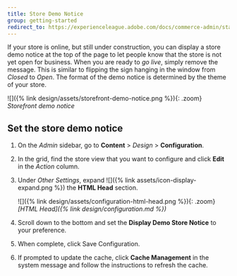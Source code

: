 ```yaml
---
title: Store Demo Notice
group: getting-started
redirect_to: https://experienceleague.adobe.com/docs/commerce-admin/start/setup/storefront-branding.html#set-the-store-demo-notice
---
```


If your store is online, but still under construction, you can display a store demo notice at the top of the page to let people know that the store is not yet open for business. When you are ready to _go live_, simply remove the message. This is similar to flipping the sign hanging in the window from _Closed_ to _Open_. The format of the demo notice is determined by the theme of your store.

![]({% link design/assets/storefront-demo-notice.png %}){: .zoom}
_Storefront demo notice_

## Set the store demo notice

1. On the _Admin_ sidebar, go to **Content** > _Design_ > **Configuration**.

1. In the grid, find the store view that you want to configure and click **Edit** in the _Action_ column.

1. Under _Other Settings_, expand ![]({% link assets/icon-display-expand.png %}) the **HTML Head** section.

   ![]({% link design/assets/configuration-html-head.png %}){: .zoom}
   _[HTML Head]({% link design/configuration.md %})_

1. Scroll down to the bottom and set the **Display Demo Store Notice** to your preference.

1. When complete, click <span class="btn">Save Configuration</span>.

1. If prompted to update the cache, click **Cache Management** in the system message and follow the instructions to refresh the cache.
